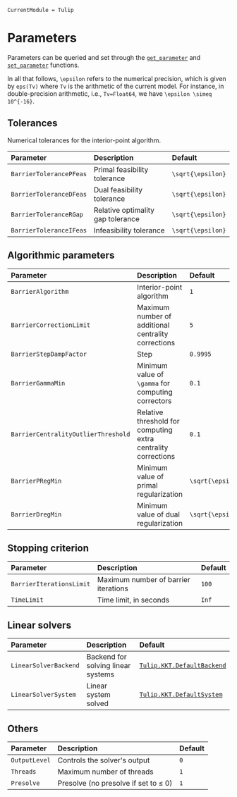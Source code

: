 ```@meta
CurrentModule = Tulip
```

# Parameters

Parameters can be queried and set through the [`get_parameter`](@ref) and [`set_parameter`](@ref) functions.


In all that follows, ``\epsilon`` refers to the numerical precision, which is given by `eps(Tv)` where `Tv` is the arithmetic of the current model.
For instance, in double-precision arithmetic, i.e., `Tv=Float64`, we have ``\epsilon \simeq 10^{-16}``.

## Tolerances

Numerical tolerances for the interior-point algorithm.

| Parameter | Description | Default |
|:----------|:------------|:--------|
| `BarrierTolerancePFeas` | Primal feasibility tolerance | ``\sqrt{\epsilon}``
| `BarrierToleranceDFeas` | Dual feasibility tolerance | ``\sqrt{\epsilon}``
| `BarrierToleranceRGap`  | Relative optimality gap tolerance | ``\sqrt{\epsilon}``
| `BarrierToleranceIFeas` | Infeasibility tolerance | ``\sqrt{\epsilon}``

## Algorithmic parameters

| Parameter | Description | Default |
|:----------|:------------|:--------|
| `BarrierAlgorithm` | Interior-point algorithm | `1` |
| `BarrierCorrectionLimit` | Maximum number of additional centrality corrections | `5` |
| `BarrierStepDampFactor` | Step | `0.9995` |
| `BarrierGammaMin` | Minimum value of ``\gamma`` for computing correctors | `0.1`
| `BarrierCentralityOutlierThreshold` | Relative threshold for computing extra centrality corrections | `0.1`
| `BarrierPRegMin` | Minimum value of primal regularization | ``\sqrt{\epsilon}`` |
| `BarrierDregMin` | Minimum value of dual regularization | ``\sqrt{\epsilon}``

## Stopping criterion

| Parameter | Description | Default |
|:----------|:------------|:--------|
| `BarrierIterationsLimit` | Maximum number of barrier iterations | `100` |
| `TimeLimit` | Time limit, in seconds | `Inf` |

## Linear solvers

| Parameter | Description | Default |
|:----------|:------------|:--------|
| `LinearSolverBackend` | Backend for solving linear systems | [`Tulip.KKT.DefaultBackend`](@ref) |
| `LinearSolverSystem` | Linear system solved | [`Tulip.KKT.DefaultSystem`](@ref) |

## Others

| Parameter | Description | Default |
|:----------|:------------|:--------|
| `OutputLevel` | Controls the solver's output | `0` |
| `Threads` | Maximum number of threads | `1` |
| `Presolve` | Presolve (no presolve if set to ≤ 0) | `1` |